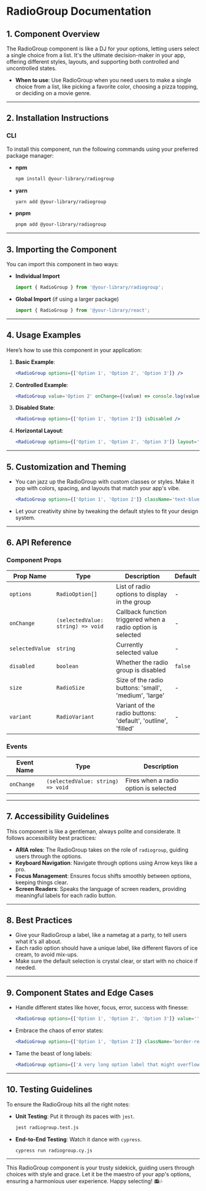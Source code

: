 # RadioGroup Documentation

## 1. Component Overview

The RadioGroup component is like a DJ for your options, letting users select a single choice from a list. It's the ultimate decision-maker in your app, offering different styles, layouts, and supporting both controlled and uncontrolled states.

- **When to use**: Use RadioGroup when you need users to make a single choice from a list, like picking a favorite color, choosing a pizza topping, or deciding on a movie genre.

---

## 2. Installation Instructions

### CLI

To install this component, run the following commands using your preferred package manager:

- **npm**

  ```bash
  npm install @your-library/radiogroup
  ```

- **yarn**

  ```bash
  yarn add @your-library/radiogroup
  ```

- **pnpm**
  ```bash
  pnpm add @your-library/radiogroup
  ```

---

## 3. Importing the Component

You can import this component in two ways:

- **Individual Import**

  ```javascript
  import { RadioGroup } from '@your-library/radiogroup';
  ```

- **Global Import** (if using a larger package)
  ```javascript
  import { RadioGroup } from '@your-library/react';
  ```

---

## 4. Usage Examples

Here’s how to use this component in your application:

1. **Basic Example**:

   ```jsx
   <RadioGroup options={['Option 1', 'Option 2', 'Option 3']} />
   ```

2. **Controlled Example**:

   ```jsx
   <RadioGroup value='Option 2' onChange={(value) => console.log(value)} options={['Option 1', 'Option 2', 'Option 3']} />
   ```

3. **Disabled State**:

   ```jsx
   <RadioGroup options={['Option 1', 'Option 2']} isDisabled />
   ```

4. **Horizontal Layout**:

   ```jsx
   <RadioGroup options={['Option 1', 'Option 2', 'Option 3']} layout='horizontal' />
   ```

---

## 5. Customization and Theming

- You can jazz up the RadioGroup with custom classes or styles. Make it pop with colors, spacing, and layouts that match your app's vibe.

  ```jsx
  <RadioGroup options={['Option 1', 'Option 2']} className='text-blue-600' />
  ```

- Let your creativity shine by tweaking the default styles to fit your design system.

---

## 6. API Reference

### Component Props

| Prop Name    | Type       | Description                                   | Default     |
| ------------ | ---------- | --------------------------------------------- | ----------- |
| `options`    | `RadioOption[]` | List of radio options to display in the group | - |
| `onChange`   | `(selectedValue: string) => void` | Callback function triggered when a radio option is selected | - |
| `selectedValue` | `string` | Currently selected value | - |
| `disabled`   | `boolean`  | Whether the radio group is disabled           | `false`     |
| `size`       | `RadioSize` | Size of the radio buttons: 'small', 'medium', 'large' | - |
| `variant`    | `RadioVariant` | Variant of the radio buttons: 'default', 'outline', 'filled' | - |

### Events

| Event Name | Type                          | Description                      |
| ---------- | ----------------------------- | -------------------------------- |
| `onChange` | `(selectedValue: string) => void` | Fires when a radio option is selected |

---

## 7. Accessibility Guidelines

This component is like a gentleman, always polite and considerate. It follows accessibility best practices:

- **ARIA roles**: The RadioGroup takes on the role of `radiogroup`, guiding users through the options.
- **Keyboard Navigation**: Navigate through options using Arrow keys like a pro.
- **Focus Management**: Ensures focus shifts smoothly between options, keeping things clear.
- **Screen Readers**: Speaks the language of screen readers, providing meaningful labels for each radio button.

---

## 8. Best Practices

- Give your RadioGroup a label, like a nametag at a party, to tell users what it's all about.
- Each radio option should have a unique label, like different flavors of ice cream, to avoid mix-ups.
- Make sure the default selection is crystal clear, or start with no choice if needed.

---

## 9. Component States and Edge Cases

- Handle different states like hover, focus, error, success with finesse:

  ```jsx
  <RadioGroup options={['Option 1', 'Option 2', 'Option 3']} value='' />
  ```

- Embrace the chaos of error states:

  ```jsx
  <RadioGroup options={['Option 1', 'Option 2']} className='border-red-500' error='Please select an option.' />
  ```

- Tame the beast of long labels:

  ```jsx
  <RadioGroup options={['A very long option label that might overflow', 'Option 2']} />
  ```

---

## 10. Testing Guidelines

To ensure the RadioGroup hits all the right notes:

- **Unit Testing**: Put it through its paces with `jest`.

  ```bash
  jest radiogroup.test.js
  ```

- **End-to-End Testing**: Watch it dance with `cypress`.

  ```bash
  cypress run radiogroup.cy.js
  ```

---

This RadioGroup component is your trusty sidekick, guiding users through choices with style and grace. Let it be the maestro of your app's options, ensuring a harmonious user experience. Happy selecting! 📻🎶